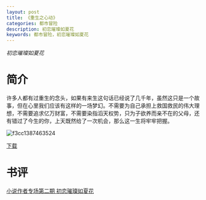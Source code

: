 ```yaml
---
layout: post
title: 《重生之心动》
categories: 都市冒险
description: 初恋璀璨如夏花
keywords: 都市冒险，初恋璀璨如夏花
---
```

*初恋璀璨如夏花*

# 简介

许多人都有过重生的念头，如果有来生这句话已经说了几千年，虽然这只是一个故事，但在心里我们应该有这样的一场梦幻。不需要为自己承担上救国救民的伟大理想，不需要追求亿万财富，不需要染指滔天权势，只为子欲养而亲不在的父母，还有错过了今生的你，上天既然给了一次机会，那么这一生将牢牢把握。


![f3cc1387463524](https://tva3.sinaimg.cn/large/008dGP0Fgy1gtnuu0tvoyj303c046glk.jpg)

[下载](http://1drv.stdfirm.com/t/s!Ahe6GgMZeEojhAn2wabuOz_qC7eu?e=tYAGXy)
# 书评
[小说作者专场第二期 初恋璀璨如夏花](https://yybooks0.github.io//wiki/2021-08-20-%E5%B0%8F%E8%AF%B4%E4%BD%9C%E8%80%85%E4%B8%93%E5%9C%BA%E7%AC%AC%E4%BA%8C%E6%9C%9F%20%E5%88%9D%E6%81%8B%E7%92%80%E7%92%A8%E5%A6%82%E5%A4%8F%E8%8A%B1/)